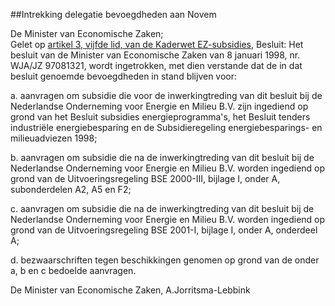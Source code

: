<meta http-equiv='Content-Type' content='text/html; charset=utf-8' />

##Intrekking delegatie bevoegdheden aan Novem

De Minister van Economische Zaken;  
Gelet op [artikel 3, vijfde lid, van de Kaderwet EZ-subsidies](../../../../../../../wet/kaderwet/ez-subsidies/BWBR0007919/README.md),
Besluit:     Het besluit van de Minister van Economische Zaken van 8 januari 1998, nr. WJA/JZ 97081321, wordt ingetrokken, met dien verstande dat de in dat besluit genoemde bevoegdheden in stand blijven voor: 

a. aanvragen om subsidie die voor de inwerkingtreding van dit besluit bij de Nederlandse Onderneming voor Energie en Milieu B.V. zijn ingediend op grond van het Besluit subsidies energieprogramma's, het Besluit tenders industriële energiebesparing en de Subsidieregeling energiebesparings- en milieuadviezen 1998;  

b. aanvragen om subsidie die na de inwerkingtreding van dit besluit bij de Nederlandse Onderneming voor Energie en Milieu B.V. worden ingediend op grond van de Uitvoeringsregeling BSE 2000-III, bijlage I, onder A, subonderdelen A2, A5 en F2;  

c. aanvragen om subsidie die na de inwerkingtreding van dit besluit bij de Nederlandse Onderneming voor Energie en Milieu B.V. worden ingediend op grond van de Uitvoeringsregeling BSE 2001-I, bijlage I, onder A, onderdeel A;  

d. bezwaarschriften tegen beschikkingen genomen op grond van de onder a, b en c bedoelde aanvragen.       

De 
Minister van Economische Zaken, 
A.Jorritsma-Lebbink    
